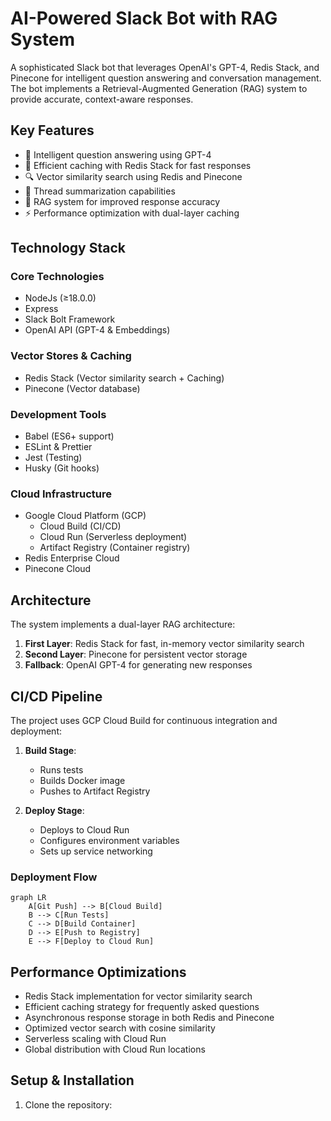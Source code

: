 # AI-Powered Slack Bot with RAG System

A sophisticated Slack bot that leverages OpenAI's GPT-4, Redis Stack, and Pinecone for intelligent question answering and conversation management. The bot implements a Retrieval-Augmented Generation (RAG) system to provide accurate, context-aware responses.

## Key Features

- 🤖 Intelligent question answering using GPT-4
- 💾 Efficient caching with Redis Stack for fast responses
- 🔍 Vector similarity search using Redis and Pinecone
- 📝 Thread summarization capabilities
- 🔄 RAG system for improved response accuracy
- ⚡ Performance optimization with dual-layer caching

## Technology Stack

### Core Technologies

- NodeJs (≥18.0.0)
- Express
- Slack Bolt Framework
- OpenAI API (GPT-4 & Embeddings)

### Vector Stores & Caching

- Redis Stack (Vector similarity search + Caching)
- Pinecone (Vector database)

### Development Tools

- Babel (ES6+ support)
- ESLint & Prettier
- Jest (Testing)
- Husky (Git hooks)

### Cloud Infrastructure

- Google Cloud Platform (GCP)
  - Cloud Build (CI/CD)
  - Cloud Run (Serverless deployment)
  - Artifact Registry (Container registry)
- Redis Enterprise Cloud
- Pinecone Cloud

## Architecture

The system implements a dual-layer RAG architecture:

1. **First Layer**: Redis Stack for fast, in-memory vector similarity search
2. **Second Layer**: Pinecone for persistent vector storage
3. **Fallback**: OpenAI GPT-4 for generating new responses

## CI/CD Pipeline

The project uses GCP Cloud Build for continuous integration and deployment:

1. **Build Stage**:
   - Runs tests
   - Builds Docker image
   - Pushes to Artifact Registry

2. **Deploy Stage**:
   - Deploys to Cloud Run
   - Configures environment variables
   - Sets up service networking

### Deployment Flow

```mermaid
graph LR
    A[Git Push] --> B[Cloud Build]
    B --> C[Run Tests]
    C --> D[Build Container]
    D --> E[Push to Registry]
    E --> F[Deploy to Cloud Run]
```

## Performance Optimizations

- Redis Stack implementation for vector similarity search
- Efficient caching strategy for frequently asked questions
- Asynchronous response storage in both Redis and Pinecone
- Optimized vector search with cosine similarity
- Serverless scaling with Cloud Run
- Global distribution with Cloud Run locations

## Setup & Installation

1. Clone the repository:

